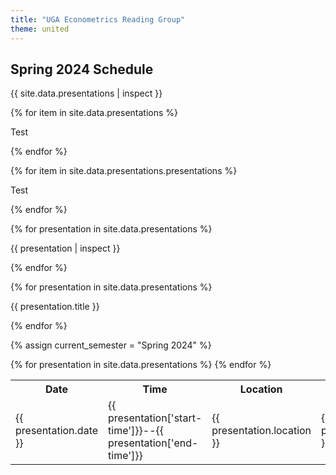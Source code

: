 ```yaml
---
title: "UGA Econometrics Reading Group"
theme: united
---
```



## Spring 2024 Schedule

{{ site.data.presentations | inspect }}

{% for item in site.data.presentations %}
  <p>Test</p>
{% endfor %}

{% for item in site.data.presentations.presentations %}
  <p>Test</p>
{% endfor %}

{% for presentation in site.data.presentations %}
  <p>{{ presentation | inspect }}</p>
{% endfor %}


{% for presentation in site.data.presentations %}
  <p>{{ presentation.title }}</p>
{% endfor %}



{% assign current_semester = "Spring 2024" %}
<table>
  <tr>
    <th>Date</th>
    <th>Time</th>
    <th>Location</th>
    <th>Leader</th>
    <th>Title</th>
  </tr>
  {% for presentation in site.data.presentations %}
    <tr>
      <td>{{ presentation.date }}</td>
      <td>{{ presentation['start-time']}}--{{ presentation['end-time']}}</td>
      <td>{{ presentation.location }}</td>
      <td>{{ presentation.leader }}</td>
      <td><a href="{{ presentation.link }}">{{ presentation.title }}</a></td>
    </tr>
  {% endfor %}
</table>
